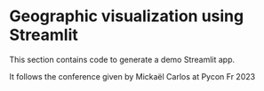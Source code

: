 # Geographic visualization using Streamlit

This section contains code to generate a demo Streamlit app.

It follows the conference given by Mickaël Carlos at Pycon Fr 2023